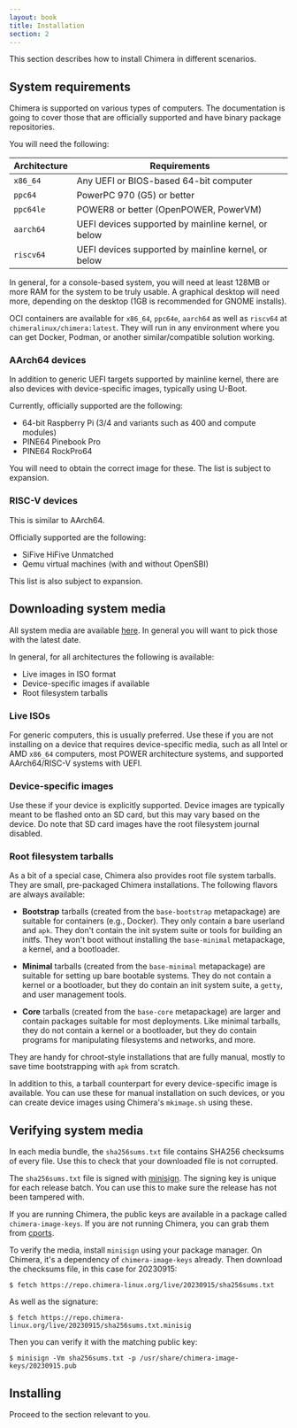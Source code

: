 ```yaml
---
layout: book
title: Installation
section: 2
---
```


This section describes how to install Chimera in different scenarios.

## System requirements

Chimera is supported on various types of computers. The documentation is
going to cover those that are officially supported and have binary package
repositories.

You will need the following:

| Architecture | Requirements                                        |
|--------------|-----------------------------------------------------|
| `x86_64`     | Any UEFI or BIOS-based 64-bit computer              |
| `ppc64`      | PowerPC 970 (G5) or better                          |
| `ppc64le`    | POWER8 or better (OpenPOWER, PowerVM)               |
| `aarch64`    | UEFI devices supported by mainline kernel, or below |
| `riscv64`    | UEFI devices supported by mainline kernel, or below |

In general, for a console-based system, you will need at least 128MB
or more RAM for the system to be truly usable. A graphical desktop will
need more, depending on the desktop (1GB is recommended for GNOME installs).

OCI containers are available for `x86_64`, `ppc64e`, `aarch64` as well
as `riscv64` at `chimeralinux/chimera:latest`. They will run in any
environment where you can get Docker, Podman, or another similar/compatible
solution working.

### AArch64 devices

In addition to generic UEFI targets supported by mainline kernel, there
are also devices with device-specific images, typically using U-Boot.

Currently, officially supported are the following:

* 64-bit Raspberry Pi (3/4 and variants such as 400 and compute modules)
* PINE64 Pinebook Pro
* PINE64 RockPro64

You will need to obtain the correct image for these. The list is subject
to expansion.

### RISC-V devices

This is similar to AArch64.

Officially supported are the following:

* SiFive HiFive Unmatched
* Qemu virtual machines (with and without OpenSBI)

This list is also subject to expansion.

## Downloading system media

All system media are available [here](https://repo.chimera-linux.org/live).
In general you will want to pick those with the latest date.

In general, for all architectures the following is available:

* Live images in ISO format
* Device-specific images if available
* Root filesystem tarballs

### Live ISOs

For generic computers, this is usually preferred. Use these if you are not
installing on a device that requires device-specific media, such as all
Intel or AMD `x86_64` computers, most POWER architecture systems, and
supported AArch64/RISC-V systems with UEFI.

### Device-specific images

Use these if your device is explicitly supported. Device images are typically
meant to be flashed onto an SD card, but this may vary based on the device.
Do note that SD card images have the root filesystem journal disabled.

### Root filesystem tarballs

As a bit of a special case, Chimera also provides root file system tarballs.
They are small, pre-packaged Chimera installations. The following flavors
are always available:

* **Bootstrap** tarballs (created from the `base-bootstrap` metapackage)
  are suitable for containers (e.g., Docker). They only contain a bare userland
  and `apk`. They don't contain the init system suite or tools for building
  an initfs. They won't boot without installing the `base-minimal` metapackage,
  a kernel, and a bootloader.
  
* **Minimal** tarballs (created from the `base-minimal` metapackage) are
  suitable for setting up bare bootable systems. They do not contain a
  kernel or a bootloader, but they do contain an init system suite,
  a `getty`, and user management tools.
  
* **Core** tarballs (created from the `base-core` metapackage) are larger and
  contain packages suitable for most deployments. Like minimal tarballs,
  they do not contain a kernel or a bootloader, but they do contain
  programs for manipulating filesystems and networks, and more.

They are handy for chroot-style installations that are fully manual, mostly
to save time bootstrapping with `apk` from scratch.

In addition to this, a tarball counterpart for every device-specific image
is available. You can use these for manual installation on such devices,
or you can create device images using Chimera's `mkimage.sh` using these.

## Verifying system media

In each media bundle, the `sha256sums.txt` file contains SHA256 checksums
of every file. Use this to check that your downloaded file is not corrupted.

The `sha256sums.txt` file is signed with [minisign](https://jedisct1.github.io/minisign/).
The signing key is unique for each release batch. You can use this to make
sure the release has not been tampered with.

If you are running Chimera, the public keys are available in a package called
`chimera-image-keys`. If you are not running Chimera, you can grab them from
[cports](https://github.com/chimera-linux/cports/tree/master/main/chimera-image-keys/files).

To verify the media, install `minisign` using your package manager. On Chimera,
it's a dependency of `chimera-image-keys` already. Then download the checksums
file, in this case for 20230915:

```
$ fetch https://repo.chimera-linux.org/live/20230915/sha256sums.txt
```

As well as the signature:

```
$ fetch https://repo.chimera-linux.org/live/20230915/sha256sums.txt.minisig
```

Then you can verify it with the matching public key:

```
$ minisign -Vm sha256sums.txt -p /usr/share/chimera-image-keys/20230915.pub
```

## Installing

Proceed to the section relevant to you.
